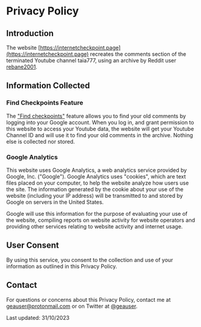 # Privacy Policy

## Introduction

The website [https://internetcheckpoint.page](https://internetcheckpoint.page) recreates the comments section of the terminated Youtube channel taia777, using an archive by Reddit user [rebane2001](https://www.reddit.com/r/taia777/comments/o1rls6/taia777_videos_and_comments_archive/).

## Information Collected

### Find Checkpoints Feature

The ["Find checkpoints"](https://internetcheckpoint.page/restore) feature allows you to find your old comments by logging into your Google account. When you log in, and grant
permission to this website to access your Youtube data, the website will get your Youtube Channel ID and will use it to find your old comments in the archive. Nothing
else is collected nor stored.

### Google Analytics

This website uses Google Analytics, a web analytics service provided by Google, Inc. ("Google"). Google Analytics uses "cookies", which are text files placed on your computer, to help the website analyze how users use the site. The information generated by the cookie about your use of the website (including your IP address) will be transmitted to and stored by Google on servers in the United States.

Google will use this information for the purpose of evaluating your use of the website, compiling reports on website activity for website operators and providing other services relating to website activity and internet usage.

## User Consent

By using this service, you consent to the collection and use of your information as outlined in this Privacy Policy.

## Contact

For questions or concerns about this Privacy Policy, contact me at [geauser@protonmail.com](geauser@protonmail.com) or on Twitter at [@geauser](https://twitter.com/geauser).

Last updated: 31/10/2023
